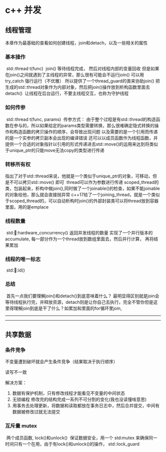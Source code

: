 # c++ 并发

## 线程管理

​    本章作为最基础的查看如何创建线程，join和detach，以及一些相关的属性

###     基本操作

​        std::thread t(func)
​        join() 等待线程完成， 然后对线程内部的变量回收
​        但是如果在join()之间就遇到了主线程的异常，那么很有可能会不运行join()
​                可以用try_catch 强行运行（不优雅）
​                所以提供了一个thread_guard的类来协助join()
​                    把生成的std::thread对象作为内部对象，然后把join()操作放到析构函数里面去
​        detach()
​            让线程在后台运行，不要主线程交互，也称为守护线程

###     如何传参

​        std::thread t(func, params)
​        传参方式：
​            由于整个过程是有std::thread的构造函数在参与的，所以如果给定的params类型需要转换，那么很难确定
​                隐式转换的操作和构造函数的拷贝操作的顺序，会导致出现问题
​            以及需要的是一个引用而传递的是一个实参的拷贝副本会出现的编译错误
​            还可以以成员函数作为线程函数，并提供一个合适的对象指针以引用的形式传递进去
​        std::move()的运用来达到将类似于unique_ptr的只能move无法copy的类型进行传递

###     转移所有权

​        指出了对于std::thread来说，他就是一个类似于unique_ptr的对象，可移动，但是不可以拷贝
​            std::move() 即可
​        thread可以作为参数进行传递
​        scoped_thread的类，包装起来，析构中做join(),同时做了一个joinable()的检查，如果不能
​            joinable的对象给他，那么就会直接抛异常
​        c++17给了一个joining_thread，就是一个类似于scoped_thread的，可以自动析构时join()的外部封装类
​        可以将thread放到容器里面，用的是emplace

###     线程数量

​        std::thread::hardware_concurrency() 返回并发线程的数量
​        实现了一个并行版本的accumulate, 每一部分作为一个thread放到数组里面去，然后并行计算， 再将结果累加

###     线程的唯一标志

​        std::thread::id()

### 总结

​		首先一点我们要理解join()和detach()到底意味着什么？
​		最明显得区别就是join会等待线程执行完，并释放资源，detach则是让你自己去执行，完全不管你
​		但是这里得理解join到底是干了什么？如累加和里面的for循环里join,

------

------

## 共享数据

###     条件竞争

不变量遭到破坏就会产生条件竞争（结果取决于执行顺序）

读写不一致

解决方案：

1. 数据有保护机制，只有修改线程才能看见不变量的中间状态
2. 无锁编程  修改完的结构完成一系列不可分割的变化(我也没读懂啥意思)
3. 用事务去处理更新，将数据和读取都放在事务日志中，然后合并提交，中间有数据被修改过就无法提交

###     互斥量 mutex 

​		两个成员函数, lock()和unlock()
​        保证数据安全，用一个 std:mutex 来确保同一时间只有一个在用，由于有lock()和unlock()的操作，
​        std::lock_guard<template> 模板类，template 为mutex时，构造函数就加锁，析构函数解锁
​        然而信号量机制并不能完全解决条件竞争，因为如果把该数据的指针或者引用传递出来， 那么外部的没有获取到锁的代码也就可以去修改里面的值了,以及当成员函数把以引用或者指针的方式作为参数传递进去也是有可能出现上述问题的
​        描述了对于锁的粒度不能太细导致某些操作未被覆盖，不能太大，导致多核不能利用起来
​        用了一个stack的top()和pop()可能在多线程中引发问题来讨论如何修改，使得接口的安全性提升

###     死锁

​        对锁的竞争，各自锁定一个互斥量，等待对方释放
​        解决方案：
​            1、std::lock() 提前把需要的所有资源的锁都获取了，只要没有都获取，就失败
​                这里std::lock()是一个类，而不是一个mutex的成员函数
​                c++17提供了一个std::scoped_lock<>,和lock_guard相似，构造时锁定，析构时释放
​            2、避免嵌套锁，一个线程获取到一个锁之后就不再去获取第二个锁，并不是说一个线程不能获取两个锁，
​                而是不能嵌套
​            3、避免在持有锁的时候去调用外部的代码
​            3、使用固定顺序获取锁
​                例如对链表中每一个节点都有一个锁，那么做遍历的时候如果两个相反顺序就可能出现死锁
​            4、使用层次锁结构 就是在一个线程获得了一个中层次的锁之后，只能对低层次的加锁，
​                如果再去向高层次的加锁的话就会报错,给出了一个层级锁的实现方式
​        std::unique_lock<template>()
​            可以传递、转移该锁到另一个作用域

###     其他保护共享数据的方式

​        共享数据的初始化过程是一个，可以使用std::once_flag和std::call_once()来完成对数据的初始化过程
​        读写锁，std::shared_lock进行读锁的锁定，然后写锁就是普通的锁，用一个std::shared_mutex来进行保护
​        嵌套锁，由于可能存在锁完之后的外部调用，所以一个一个std::recursive_mutex来作为一个可循环加锁解锁的锁

------

------

## 同步操作

###     等待条件

​        一个线程等待另一个线程完成后才能继续
​            解决方法
​                1、持续检查
​                2、周期性检查 中途sleep_for(100)
​                3、条件达成 std::condition_variable和std::condition_variable_any
​        使用条件变量实现线程安全的queue
​        当一个线程需要另一个线程发出什么信号之后才能继续的时候就使用条件变量
​            std::condition_variable.wait(lock, func()),传递一个锁和一个条件判断函数
​            本质上是一个忙碌-等待的循环优化

###     Future 等待一个期待值

​        thread 是一个没有返回值的线程，那么当要求给返回值的时候怎么办？
​            回顾一个问题，就是多线程下的返回值，那么必然是一个异步的任务，如果是同步的，那么直接等join()之后
​                就可以解决， 所以引出了std::async，异步任务，返回一个持有计算结果的std::future<T>, 这样的
​                future也指定了说能给到期待的返回值类型
​            std::async和std::thread的用法类似
​        std::packaged_task， 这是一个和std::future的任务相关联的
​            调用方法示例
​            int f();
​            std::packaged_task<int()> pt(f);
​            auto ft = pt.get_future();
​            pt(); // 调用std::packaged_task对象，将std::future设为就绪
​            std::cout << ft.get();
​        std::promise<T>
​            区别std::promise<T> 和std::packaged_task<t()>, 都可以返回一个future<t>的对象，用get_feature方法
​                但是std::promise<t>是去set_value,但是packaged_task则是run 一个func,然后获取结果
​        std::future里面也是可以存储异常的， std::promise也是可以set_exception()
​            同时如果在packaged_task中没有run,或者promise中没有set_value就直接析构了，也会给到future一个异常
​        std::shared_future 解决了 future的只能一个get和传递一次结果出来的问题

------

------

## 原子操作和内存模型

### 原子类型

std::atomic<template T> 标准的原子类型

​	成员函数 store, load, exchange, compere_exchange_weak, compare_exchange_strong

std::atomic_flag一个最简单的原子类型，表示一个bool标志

### CAS

主要内容是conpare_exchange()的操作，A.compare_exchange_weak(b,c,...),这里首先区三个参数，A是atomic, b是一个引用(期望值)，c是一个普通参数，表示如果成功之后设置给A.value的值。那么这个函数的执行逻辑是：1、如果A.value == b, 那么A.value=c, return ture;2:如果A.value !=b, 那么b = A.value, return false;

> The compare/exchange operation is the cornerstone of programming with atomic types; it compares the value of the atomic variable with a supplied expected value and stores the supplied desired value if they’re equal.

然后是compare_exchange_weak()和compare_exchange_strong()的区别。主要是在weak在将c赋值给A的过程中可能会由于cpu的线程调度导致赋值失败（还没赋值就调度了），那么这个时候还是会返回false.

### 同步操作和强制排序

Synchronizes-with:  ***必须是在原子类型上的***，如果线程A写入一个值，线程B读取该值，则A synchronizes-with B

happens-before: ***针对某一行代码或者一个操作的***如果一个操作在另一个之前，就可以说前一个操作happens-before（且strongly-happens-before）后一个操作，如同一行代码f(g(),h()), 那么g和h就不是happends_before的了

inter-thread happens-before， 表示的是线程之间的happened-before

#### 顺序一致性和内存模型

为什么要做顺序一致性和内存模型？ 由于在一般环境下可能编译器可能底层的cpu实现的时候会去reorder整个代码的顺序，虽然reorder之后对于单线程来说依然是能得到唯一结果的，但是对于多线程来说，可能会出现reorder之后结果不对，那么需要对这个reorder做一些限制。

release_acqure是一个最主要的方式，release之前的操作都不能reorder到后面去，acquire之后的操作都不能reorder到acquire之前，即release语句可以往下移，acquire语句往上移，同时区分一个点是release一定是写，acquire一定是读操作吗？

------

## 无锁的并发数据结构

### 无阻塞和阻塞：

指的是是否调用了库函数的阻塞操作对线程进行阻塞（无阻塞的数据结构并非都是无锁的，因为有的锁并不会调用阻塞操作来阻塞整个线程？例如锁的实现是不断的循环去检查值）

同时这里也有有锁和无锁的区分也不是特别明显，因为有的atomic的操作看上去无锁，但是可能在里面的具体实现又是有锁的，不然怎么会有atomic的is_lock_free()的成员函数去检查？

### 为什么要用无锁数据结构

​	优点：并发最大化，没有阻塞或等待， 无死锁。

 	缺点：最终的整体性能可能反而会更低(多个线程同时访问同一数据时，会失败再次尝试，那么这个循环时间不确定)

### 无锁的栈

​	push和pop的实现方式首先是利用了compare_exchange_weak()来保证了这次“读写”操作的原子性，然后为了不去解决head和tail都为空的问题，多加一个dummy head来解决这件事情，然后就是保证最后赋值返回的异常处理。所以用了shared_ptr来保证即使节点被移除了，也能返回一个nullptr. 

​	前面的pop()过程，是直接对获取到的node的内存释放的，因为这个node此时可能还在其他的线程里面被持有着，当前线程释放了，对于后面的线程来获取value或者next的时候就会直接抛出异常，这是我们不想要的结果。那么如何处理这个内存的泄露呢？

​	内存泄露的解决方案：

1. 直接统计当前调用pop的线程数量，数量为1的时候就直接释放当前的node, 否则就添加到一个to_delete的数组里面去，给到下一次pop的线程数量为1的时候再去吧to_delete的也一并删除了
2. 风险指针（hazard point)：就是将当前的线程ID和该节点作为一个HP指针，存放到一个全局的数组里面，然后在该线程成功结束了前面的取值操作之后，去全局数组里面看，是还有人拿着这个node， 有的话就把这个加入待删除列表，否则的话直接释放
3. 引用计数：首先如果能保证shared_ptr是一个lock_free的，那么就直接把node设置为shared_ptr就完全可以了，这样的话就能在自己的引用计数上为0的时候就自己释放，但是一般shared_ptr很难实现原子操作。***两个引用计数***的方法就能做到安全删除节点， 外部计数和内部计数，总和即为对节点的引用数，外部初始化为1，内部为0， 每次读取，外部+1， 读取结束，内部-1， 和为0,就释放

### ABA问题：

​	由于CAS的判断是按照指针位置来确定的，那么可能出现其他线程把当前指针里面的内容修改了，最后的判断根据指针来说却是完全正确的，这个时候无法判断是否被修改了相关内容。

------

------

## 线程池

​	首先是写出一个简易的线程池，那么必然会有一个线程安全的队列（实现方式可以有差异，比如通过锁全局的，锁局部的，和非锁的方式），然后必然会有一个vector作为线程池来保存当前的线程池，这里面是一个个的thread，每个thread会对应一个函数的实现，而这个函数的实现只是一个不断的循环的从队列里面取得函数，然后执行该函数。这就是一个最简单的线程池。

​	之前的实现都是无参数无返回值的函数，那么如果函数带参数呢，如果需要参数的返回值呢？首先这里我们想到的是在提交这个func的时候我们就可以提交package_task, 这样我们还有future<T>的结果可以作为函数的输出值。这里就涉及到了在前面的线程安全的队列的元素类型，这个类型要求能对应多种的参数类型，那么我们可以想到

1. 首先是指针可以指向子类，子类可以是模板类的一个实例，那么就能达到在外面封装一个warpperfunc，里面的内容是一个其余父类的指针，指向一个根据传入参数自动推到的子类，那么这个warpperfunc的类就可以作为安全对列里面的元素类型
2. 第二种就是GitHub上的一种实现，function<void()>还是不变，然后做个lambda的函数[task]\(){(*task)();}的方式传递进去，然乎在submit作为一个模板函数，制定函数输入参数和返回值，针对不同的函数有不同的模板函数让编译器自己去实现，同时由于是package_task，所以可以是callable的，直接\()就能运行

### 中断











